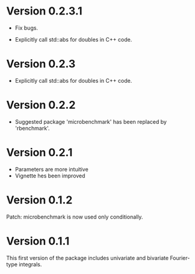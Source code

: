 
# Version 0.2.3.1

- Fix bugs.

- Explicitly call std::abs for doubles in C++ code.

# Version 0.2.3

- Explicitly call std::abs for doubles in C++ code.


# Version 0.2.2

- Suggested package 'microbenchmark' has been replaced by 'rbenchmark'.

# Version 0.2.1

- Parameters are more intuitive
- Vignette hes been improved

# Version 0.1.2

Patch: microbenchmark is now used only conditionally.

# Version 0.1.1

This first version of the package includes univariate and bivariate
Fourier-type integrals.

